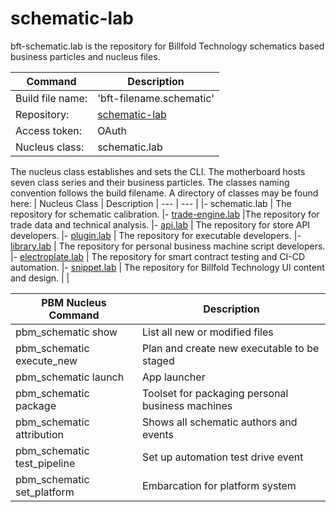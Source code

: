 # schematic-lab

bft-schematic.lab is the repository for Billfold Technology schematics based business particles and nucleus files.

| Command | Description |
| --- | --- |
|  Build file name: | 'bft-filename.schematic' |
|  Repository: | [schematic-lab](https://github.com/Billfold-Technologies/schematic-lab/) |
|  Access token: | OAuth |
|  Nucleus class: | schematic.lab |

The nucleus class establishes and sets the CLI. The motherboard hosts seven class series and their business particles. The classes naming convention follows the build filename. A directory of classes may be found here:
| Nucleus Class | Description
| --- | --- |
|- schematic.lab | The repository for schematic calibration.
|- [trade-engine.lab](https://github.com/Billfold-Technologies/trade-engine-lab) |The repository for trade data and technical analysis.
|- [api.lab](https://github.com/Billfold-Technologies/api-lab) | The repository for store API developers.
|- [plugin.lab](https://github.com/Billfold-Technologies/plugin-lab) | The repository for executable developers.
|- [library.lab](https://github.com/Billfold-Technologies/library-lab) | The repository for personal business machine script developers.
|- [electroplate.lab](https://github.com/Billfold-Technologies/electroplate-lab) | The repository for smart contract testing and CI-CD automation.
|- [snippet.lab](https://github.com/Billfold-Technologies/snippet-lab) | The repository for Billfold Technology UI content and design.
|     |

| PBM Nucleus Command | Description |
| --- | --- |
| pbm_schematic show | List all new or modified files |
| pbm_schematic execute_new | Plan and create new executable to be staged |
| pbm_schematic launch | App launcher
| pbm_schematic package | Toolset for packaging personal business machines |
| pbm_schematic attribution | Shows all schematic authors and events |
| pbm_schematic test_pipeline | Set up automation test drive event |
| pbm_schematic set_platform | Embarcation for platform system |
